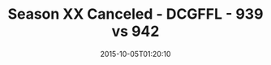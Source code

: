 ---
title: Season XX Canceled - DCGFFL - 939 vs 942
teams_score:
- team: 939
  score: 20
- team: 942
  score: 14
mvp: Nolan Lazarus (White), Matt Gander (Red)
game-ball: ''
season: 11
week: 4
date: '2015-10-05T01:20:10'
pageid: season-xi-week-4-939-vs-942
---